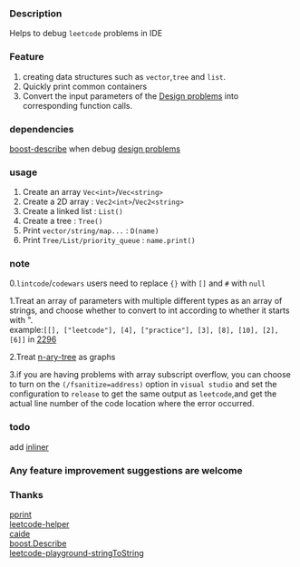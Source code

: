 ### Description

Helps to debug `leetcode` problems in IDE

### Feature
1. creating data structures such as  `vector`,`tree` and `list`.  
2. Quickly print common containers
3. Convert the input parameters of the [Design problems](https://leetcode.com/tag/design/) into corresponding function calls.

### dependencies 
[boost-describe](https://www.boost.org/doc/libs/develop/libs/describe/) when debug [design problems](https://leetcode.com/tag/design/)
### usage
1. Create an array `Vec<int>`/`Vec<string>`
2. Create a 2D array : `Vec2<int>`/`Vec2<string>`
3. Create a linked list : `List()`
4. Create a tree : `Tree()`
5. Print `vector/string/map...` : `D(name)`
6. Print `Tree/List/priority_queue` : `name.print()`

### note
0.`lintcode`/`codewars` users need to replace `{}` with `[]` and `#` with `null`  
<!-- fmt对map的打印很丑，不用它 -->

1.Treat an array of parameters with multiple different types as an array of strings, and choose whether to convert to int according to whether it starts with ".  
example:`[[], ["leetcode"], [4], ["practice"], [3], [8], [10], [2], [6]]` in  [2296](https://leetcode.com/problems/design-a-text-editor/)   

2.Treat [n-ary-tree](https://leetcode.com/problems/maximum-depth-of-n-ary-tree/) as graphs  

3.if you are having problems with array subscript overflow, you can choose to turn on the `(/fsanitize=address)` option in `visual studio` and set the configuration to `release` to get the same output as `leetcode`,and get the actual line number of the code location where the error occurred.

### todo
add [inliner](https://github.com/slycelote/caide/blob/release/libcaide/README.md#c-code-inliner) 
### Any feature improvement suggestions are welcome

### Thanks
[pprint](https://louisdx.github.io/cxx-prettyprint/)  
[leetcode-helper](https://github.com/luckystone60/leetcode-helper)  
[caide](https://github.com/slycelote/caide/issues/50)  
[boost.Describe](https://www.boost.org/doc/libs/develop/libs/describe/doc/html/describe.html#example_json_rpc)  
[leetcode-playground-stringToString](https://leetcode.cn/playground/new/empty)

